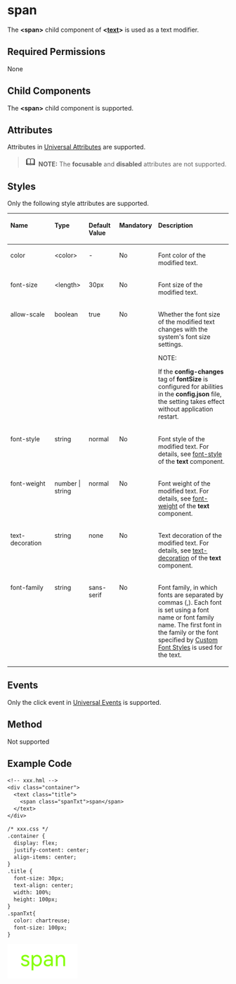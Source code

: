 # span<a name="EN-US_TOPIC_0000001127284860"></a>

The  **<span\>**  child component of  **<[text](js-components-basic-text.md)\>**  is used as a text modifier.

## Required Permissions<a name="section11257113618419"></a>

None

## Child Components<a name="section9288143101012"></a>

The  **<span\>**  child component is supported.

## Attributes<a name="section2907183951110"></a>

Attributes in  [Universal Attributes](js-components-common-attributes.md)  are supported.

>![](../../public_sys-resources/icon-note.gif) **NOTE:** 
>The  **focusable**  and  **disabled**  attributes are not supported.

## Styles<a name="section5775351116"></a>

Only the following style attributes are supported.

<a name="ta0a517e341374f8dbac91fcbabd0a5ff"></a>
<table><thead align="left"><tr id="r4898f887897a46fab1b4999a4f83402f"><th class="cellrowborder" valign="top" width="21.21212121212121%" id="mcps1.1.6.1.1"><p id="ac9b6b02cd94942a5a0de6e18b10be274"><a name="ac9b6b02cd94942a5a0de6e18b10be274"></a><a name="ac9b6b02cd94942a5a0de6e18b10be274"></a>Name</p>
</th>
<th class="cellrowborder" valign="top" width="15.8015801580158%" id="mcps1.1.6.1.2"><p id="acdcd659d46f24eac86378824c8ee463b"><a name="acdcd659d46f24eac86378824c8ee463b"></a><a name="acdcd659d46f24eac86378824c8ee463b"></a>Type</p>
</th>
<th class="cellrowborder" valign="top" width="14.231423142314231%" id="mcps1.1.6.1.3"><p id="a9def453e9df6412bba79b8fff70869e8"><a name="a9def453e9df6412bba79b8fff70869e8"></a><a name="a9def453e9df6412bba79b8fff70869e8"></a>Default Value</p>
</th>
<th class="cellrowborder" valign="top" width="9.400940094009401%" id="mcps1.1.6.1.4"><p id="a1e15f96e33ee48b9a0e14dbee0968f8a"><a name="a1e15f96e33ee48b9a0e14dbee0968f8a"></a><a name="a1e15f96e33ee48b9a0e14dbee0968f8a"></a>Mandatory</p>
</th>
<th class="cellrowborder" valign="top" width="39.35393539353936%" id="mcps1.1.6.1.5"><p id="a7168bff3ff0647d88967647f6ab26d5f"><a name="a7168bff3ff0647d88967647f6ab26d5f"></a><a name="a7168bff3ff0647d88967647f6ab26d5f"></a>Description</p>
</th>
</tr>
</thead>
<tbody><tr id="r32272055007144f79a2dfea8a786e589"><td class="cellrowborder" valign="top" width="21.21212121212121%" headers="mcps1.1.6.1.1 "><p id="afc75d8f275cc41089a4e4dc8a3fbee88"><a name="afc75d8f275cc41089a4e4dc8a3fbee88"></a><a name="afc75d8f275cc41089a4e4dc8a3fbee88"></a>color</p>
</td>
<td class="cellrowborder" valign="top" width="15.8015801580158%" headers="mcps1.1.6.1.2 "><p id="abf3cdb4352d94dbb96789b9920bff09e"><a name="abf3cdb4352d94dbb96789b9920bff09e"></a><a name="abf3cdb4352d94dbb96789b9920bff09e"></a>&lt;color&gt;</p>
</td>
<td class="cellrowborder" valign="top" width="14.231423142314231%" headers="mcps1.1.6.1.3 "><p id="a40a852f6f3624109acdb18b89f75be07"><a name="a40a852f6f3624109acdb18b89f75be07"></a><a name="a40a852f6f3624109acdb18b89f75be07"></a>-</p>
</td>
<td class="cellrowborder" valign="top" width="9.400940094009401%" headers="mcps1.1.6.1.4 "><p id="a61aed770cf534f06a236a689df6206e0"><a name="a61aed770cf534f06a236a689df6206e0"></a><a name="a61aed770cf534f06a236a689df6206e0"></a>No</p>
</td>
<td class="cellrowborder" valign="top" width="39.35393539353936%" headers="mcps1.1.6.1.5 "><p id="a745abab21c7c47afbb4343f611f13f0e"><a name="a745abab21c7c47afbb4343f611f13f0e"></a><a name="a745abab21c7c47afbb4343f611f13f0e"></a>Font color of the modified text.</p>
</td>
</tr>
<tr id="r9962b94a230e482a9cc74bbb784ea7a0"><td class="cellrowborder" valign="top" width="21.21212121212121%" headers="mcps1.1.6.1.1 "><p id="a50ed6c7dc89a419b8196eb32f4374eb9"><a name="a50ed6c7dc89a419b8196eb32f4374eb9"></a><a name="a50ed6c7dc89a419b8196eb32f4374eb9"></a>font-size</p>
</td>
<td class="cellrowborder" valign="top" width="15.8015801580158%" headers="mcps1.1.6.1.2 "><p id="a3fef950f99bb45768f232285d9563d59"><a name="a3fef950f99bb45768f232285d9563d59"></a><a name="a3fef950f99bb45768f232285d9563d59"></a>&lt;length&gt;</p>
</td>
<td class="cellrowborder" valign="top" width="14.231423142314231%" headers="mcps1.1.6.1.3 "><p id="abf03dbbc119a4a158b410a3676fe71e6"><a name="abf03dbbc119a4a158b410a3676fe71e6"></a><a name="abf03dbbc119a4a158b410a3676fe71e6"></a>30px</p>
</td>
<td class="cellrowborder" valign="top" width="9.400940094009401%" headers="mcps1.1.6.1.4 "><p id="a221074f45b48460a953a19ae07181768"><a name="a221074f45b48460a953a19ae07181768"></a><a name="a221074f45b48460a953a19ae07181768"></a>No</p>
</td>
<td class="cellrowborder" valign="top" width="39.35393539353936%" headers="mcps1.1.6.1.5 "><p id="a86d755d025194433a3d824ac6308dc19"><a name="a86d755d025194433a3d824ac6308dc19"></a><a name="a86d755d025194433a3d824ac6308dc19"></a>Font size of the modified text.</p>
</td>
</tr>
<tr id="row696318282019"><td class="cellrowborder" valign="top" width="21.21212121212121%" headers="mcps1.1.6.1.1 "><p id="p523512225579"><a name="p523512225579"></a><a name="p523512225579"></a>allow-scale</p>
</td>
<td class="cellrowborder" valign="top" width="15.8015801580158%" headers="mcps1.1.6.1.2 "><p id="p923522212570"><a name="p923522212570"></a><a name="p923522212570"></a>boolean</p>
</td>
<td class="cellrowborder" valign="top" width="14.231423142314231%" headers="mcps1.1.6.1.3 "><p id="p11235322145714"><a name="p11235322145714"></a><a name="p11235322145714"></a>true</p>
</td>
<td class="cellrowborder" valign="top" width="9.400940094009401%" headers="mcps1.1.6.1.4 "><p id="p12235112285712"><a name="p12235112285712"></a><a name="p12235112285712"></a>No</p>
</td>
<td class="cellrowborder" valign="top" width="39.35393539353936%" headers="mcps1.1.6.1.5 "><p id="p1023513229570"><a name="p1023513229570"></a><a name="p1023513229570"></a>Whether the font size of the modified text changes with the system's font size settings.</p>
<div class="note" id="note5531128463"><a name="note5531128463"></a><a name="note5531128463"></a><span class="notetitle"> NOTE: </span><div class="notebody"><p id="p11531172814611"><a name="p11531172814611"></a><a name="p11531172814611"></a>If the <strong id="b9631151853613"><a name="b9631151853613"></a><a name="b9631151853613"></a>config-changes</strong> tag of <strong id="b15641171817360"><a name="b15641171817360"></a><a name="b15641171817360"></a>fontSize</strong> is configured for abilities in the <strong id="b20644418103618"><a name="b20644418103618"></a><a name="b20644418103618"></a>config.json</strong> file, the setting takes effect without application restart.</p>
</div></div>
</td>
</tr>
<tr id="rde507e70d93643ae8a6cb2d27c6acf99"><td class="cellrowborder" valign="top" width="21.21212121212121%" headers="mcps1.1.6.1.1 "><p id="ab1137579b73e4a38a6dbe7fe5d83e8e2"><a name="ab1137579b73e4a38a6dbe7fe5d83e8e2"></a><a name="ab1137579b73e4a38a6dbe7fe5d83e8e2"></a>font-style</p>
</td>
<td class="cellrowborder" valign="top" width="15.8015801580158%" headers="mcps1.1.6.1.2 "><p id="ab7f6c9ddf05c44bda226d9bf186583eb"><a name="ab7f6c9ddf05c44bda226d9bf186583eb"></a><a name="ab7f6c9ddf05c44bda226d9bf186583eb"></a>string</p>
</td>
<td class="cellrowborder" valign="top" width="14.231423142314231%" headers="mcps1.1.6.1.3 "><p id="a763035129469427a9b607b50c93c046d"><a name="a763035129469427a9b607b50c93c046d"></a><a name="a763035129469427a9b607b50c93c046d"></a>normal</p>
</td>
<td class="cellrowborder" valign="top" width="9.400940094009401%" headers="mcps1.1.6.1.4 "><p id="abdb1cd99a9c84f31b1bb21da686ded28"><a name="abdb1cd99a9c84f31b1bb21da686ded28"></a><a name="abdb1cd99a9c84f31b1bb21da686ded28"></a>No</p>
</td>
<td class="cellrowborder" valign="top" width="39.35393539353936%" headers="mcps1.1.6.1.5 "><p id="a04816275b7d249079b4a1e80f69ea86e"><a name="a04816275b7d249079b4a1e80f69ea86e"></a><a name="a04816275b7d249079b4a1e80f69ea86e"></a>Font style of the modified text. For details, see <a href="js-components-basic-text.md#section5775351116">font-style</a> of the <strong id="b18795152647"><a name="b18795152647"></a><a name="b18795152647"></a>text</strong> component.</p>
</td>
</tr>
<tr id="r41ee5629370e4317a0da49957e128ade"><td class="cellrowborder" valign="top" width="21.21212121212121%" headers="mcps1.1.6.1.1 "><p id="a380a51eccb244ea9a528c41348105934"><a name="a380a51eccb244ea9a528c41348105934"></a><a name="a380a51eccb244ea9a528c41348105934"></a>font-weight</p>
</td>
<td class="cellrowborder" valign="top" width="15.8015801580158%" headers="mcps1.1.6.1.2 "><p id="a6998d5f15b9d47dfb5ea5d683f2945ef"><a name="a6998d5f15b9d47dfb5ea5d683f2945ef"></a><a name="a6998d5f15b9d47dfb5ea5d683f2945ef"></a>number | string</p>
</td>
<td class="cellrowborder" valign="top" width="14.231423142314231%" headers="mcps1.1.6.1.3 "><p id="a9cd90194128142d6bf6a0279aa8d191e"><a name="a9cd90194128142d6bf6a0279aa8d191e"></a><a name="a9cd90194128142d6bf6a0279aa8d191e"></a>normal</p>
</td>
<td class="cellrowborder" valign="top" width="9.400940094009401%" headers="mcps1.1.6.1.4 "><p id="a16edddde0d944b13a7a3567677cc913d"><a name="a16edddde0d944b13a7a3567677cc913d"></a><a name="a16edddde0d944b13a7a3567677cc913d"></a>No</p>
</td>
<td class="cellrowborder" valign="top" width="39.35393539353936%" headers="mcps1.1.6.1.5 "><p id="aa1d0d3abf811468e8c3f707e1a7e5b8c"><a name="aa1d0d3abf811468e8c3f707e1a7e5b8c"></a><a name="aa1d0d3abf811468e8c3f707e1a7e5b8c"></a>Font weight of the modified text. For details, see <a href="js-components-basic-text.md#section5775351116">font-weight</a> of the <strong id="b1695595210517"><a name="b1695595210517"></a><a name="b1695595210517"></a>text</strong> component.</p>
</td>
</tr>
<tr id="r8bf92fd80ab14f6a824003dcc7f3008c"><td class="cellrowborder" valign="top" width="21.21212121212121%" headers="mcps1.1.6.1.1 "><p id="ab4ed51f180194575856b899947e2c4d4"><a name="ab4ed51f180194575856b899947e2c4d4"></a><a name="ab4ed51f180194575856b899947e2c4d4"></a>text-decoration</p>
</td>
<td class="cellrowborder" valign="top" width="15.8015801580158%" headers="mcps1.1.6.1.2 "><p id="ab4048c7eccf046bab1dbdd33a0739e42"><a name="ab4048c7eccf046bab1dbdd33a0739e42"></a><a name="ab4048c7eccf046bab1dbdd33a0739e42"></a>string</p>
</td>
<td class="cellrowborder" valign="top" width="14.231423142314231%" headers="mcps1.1.6.1.3 "><p id="a572fe437851c45b2a91c3748dbf3c0c3"><a name="a572fe437851c45b2a91c3748dbf3c0c3"></a><a name="a572fe437851c45b2a91c3748dbf3c0c3"></a>none</p>
</td>
<td class="cellrowborder" valign="top" width="9.400940094009401%" headers="mcps1.1.6.1.4 "><p id="a4e2f6f648ebc4d6d947a3edb6efe22fb"><a name="a4e2f6f648ebc4d6d947a3edb6efe22fb"></a><a name="a4e2f6f648ebc4d6d947a3edb6efe22fb"></a>No</p>
</td>
<td class="cellrowborder" valign="top" width="39.35393539353936%" headers="mcps1.1.6.1.5 "><p id="aa83ac8481649423b80b326de4eb5fefb"><a name="aa83ac8481649423b80b326de4eb5fefb"></a><a name="aa83ac8481649423b80b326de4eb5fefb"></a>Text decoration of the modified text. For details, see <a href="js-components-basic-text.md#section5775351116">text-decoration</a> of the <strong id="b1528363213719"><a name="b1528363213719"></a><a name="b1528363213719"></a>text</strong> component.</p>
</td>
</tr>
<tr id="rc154005d2ebf483faffebbe0a509770d"><td class="cellrowborder" valign="top" width="21.21212121212121%" headers="mcps1.1.6.1.1 "><p id="a552bd7aa0bc94b118d88abf167e87a35"><a name="a552bd7aa0bc94b118d88abf167e87a35"></a><a name="a552bd7aa0bc94b118d88abf167e87a35"></a>font-family</p>
</td>
<td class="cellrowborder" valign="top" width="15.8015801580158%" headers="mcps1.1.6.1.2 "><p id="a0f5cc516346b4cbaa2d46c08bc340eeb"><a name="a0f5cc516346b4cbaa2d46c08bc340eeb"></a><a name="a0f5cc516346b4cbaa2d46c08bc340eeb"></a>string</p>
</td>
<td class="cellrowborder" valign="top" width="14.231423142314231%" headers="mcps1.1.6.1.3 "><p id="a959e67a1855241a1bb0898b2f57c7148"><a name="a959e67a1855241a1bb0898b2f57c7148"></a><a name="a959e67a1855241a1bb0898b2f57c7148"></a>sans-serif</p>
</td>
<td class="cellrowborder" valign="top" width="9.400940094009401%" headers="mcps1.1.6.1.4 "><p id="a2db078b3c8d64498af048fa12102a2a3"><a name="a2db078b3c8d64498af048fa12102a2a3"></a><a name="a2db078b3c8d64498af048fa12102a2a3"></a>No</p>
</td>
<td class="cellrowborder" valign="top" width="39.35393539353936%" headers="mcps1.1.6.1.5 "><p id="a52f159b549364d40b7c92d51aba7c1a9"><a name="a52f159b549364d40b7c92d51aba7c1a9"></a><a name="a52f159b549364d40b7c92d51aba7c1a9"></a>Font family, in which fonts are separated by commas (,). Each font is set using a font name or font family name. The first font in the family or the font specified by <a href="js-components-common-customizing-font.md">Custom Font Styles</a> is used for the text.</p>
</td>
</tr>
</tbody>
</table>

## Events<a name="section1319514265813"></a>

Only the click event in  [Universal Events](js-components-common-events.md)  is supported.

## Method<a name="section2291124515582"></a>

Not supported

## Example Code<a name="section1841815550582"></a>

```
<!-- xxx.hml -->
<div class="container">
  <text class="title">
    <span class="spanTxt">span</span>
  </text>
</div>
```

```
/* xxx.css */
.container {
  display: flex;
  justify-content: center;
  align-items: center;
}
.title {
  font-size: 30px;
  text-align: center;
  width: 100%;
  height: 100px;
}
.spanTxt{
  color: chartreuse;
  font-size: 100px;
}
```

![](figures/en-us_image_0000001152588626.png)

